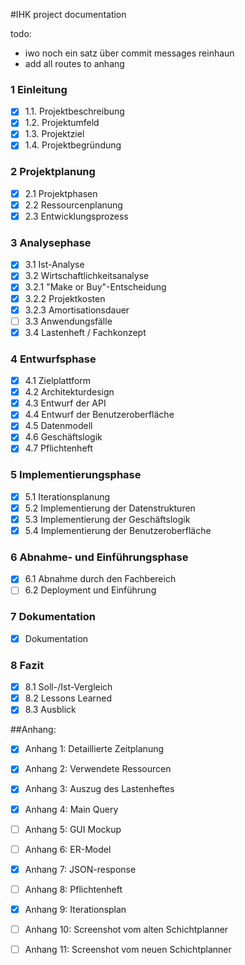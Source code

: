 #IHK project documentation

todo:
- iwo noch ein satz über commit messages reinhaun
- add all routes to anhang

### 1 Einleitung

- [x] 1.1. Projektbeschreibung
- [x] 1.2. Projektumfeld
- [x] 1.3. Projektziel
- [x] 1.4. Projektbegründung

### 2 Projektplanung

- [x]  2.1 Projektphasen
- [x]  2.2 Ressourcenplanung
- [x]  2.3 Entwicklungsprozess

### 3 Analysephase

- [x]  3.1 Ist-Analyse
- [x]  3.2 Wirtschaftlichkeitsanalyse
- [x]  3.2.1 "Make or Buy"-Entscheidung
- [x]  3.2.2 Projektkosten
- [x]  3.2.3 Amortisationsdauer
- [ ]  3.3 Anwendungsfälle
- [x]  3.4 Lastenheft / Fachkonzept

### 4 Entwurfsphase

- [x]  4.1 Zielplattform
- [x]  4.2 Architekturdesign
- [x]  4.3 Entwurf der API
- [x]  4.4 Entwurf der Benutzeroberfläche
- [x]  4.5 Datenmodell
- [x]  4.6 Geschäftslogik
- [x]  4.7 Pflichtenheft

### 5 Implementierungsphase

- [x]  5.1 Iterationsplanung
- [x]  5.2 Implementierung der Datenstrukturen
- [x]  5.3 Implementierung der Geschäftslogik
- [x]  5.4 Implementierung der Benutzeroberfläche

### 6 Abnahme- und Einführungsphase

- [x]  6.1 Abnahme durch den Fachbereich
- [ ]  6.2 Deployment und Einführung

### 7 Dokumentation

- [x] Dokumentation

### 8 Fazit

- [x]  8.1 Soll-/Ist-Vergleich
- [x]  8.2 Lessons Learned
- [x]  8.3 Ausblick

##Anhang:

- [x] Anhang 1: Detaillierte Zeitplanung
- [x] Anhang 2: Verwendete Ressourcen
- [x] Anhang 3: Auszug des Lastenheftes
- [x] Anhang 4: Main Query
- [ ] Anhang 5: GUI Mockup
- [ ] Anhang 6: ER-Model
- [x] Anhang 7: JSON-response
- [ ] Anhang 8: Pflichtenheft
- [x] Anhang 9: Iterationsplan
- [ ] Anhang 10: Screenshot vom alten Schichtplanner
- [ ] Anhang 11: Screenshot vom neuen Schichtplanner

